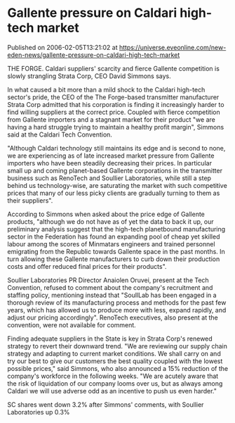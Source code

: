 # Gallente pressure on Caldari high-tech market
Published on 2006-02-05T13:21:02 at https://universe.eveonline.com/new-eden-news/gallente-pressure-on-caldari-high-tech-market

THE FORGE. Caldari suppliers' scarcity and fierce Gallente competition is slowly strangling Strata Corp, CEO David Simmons says. 

In what caused a bit more than a mild shock to the Caldari high-tech sector's pride, the CEO of the The Forge-based transmitter manufacturer Strata Corp admitted that his corporation is finding it increasingly harder to find willing suppliers at the correct price. Coupled with fierce competition from Gallente importers and a stagnant market for their product "we are having a hard struggle trying to maintain a healthy profit margin", Simmons said at the Caldari Tech Convention. 

"Although Caldari technology still maintains its edge and is second to none, we are experiencing as of late increased market pressure from Gallente importers who have been steadily decreasing their prices. In particular small up and coming planet-based Gallente corporations in the transmitter business such as RenoTech and Soullier Laboratories, while still a step behind us technology-wise, are saturating the market with such competitive prices that many of our less picky clients are gradually turning to them as their suppliers". 

According to Simmons when asked about the price edge of Gallente products, "although we do not have as of yet the data to back it up, our preliminary analysis suggest that the high-tech planetbound manufacturing sector in the Federation has found an expanding pool of cheap yet skilled labour among the scores of Minmatars engineers and trained personnel emigrating from the Republic towards Gallente space in the past months. In turn allowing these Gallente manufacturers to curb down their production costs and offer reduced final prices for their products". 

Soullier Laboratories PR Director Anaiolen Oruvei, present at the Tech Convention, refused to comment about the company's recruitment and staffing policy, mentioning instead that "SoullLab has been engaged in a thorough review of its manufacturing process and methods for the past few years, which has allowed us to produce more with less, expand rapidly, and adjust our pricing accordingly". RenoTech executives, also present at the convention, were not available for comment. 

Finding adequate suppliers in the State is key in Strata Corp's renewed strategy to revert their downward trend. "We are reviewing our supply chain strategy and adapting to current market conditions. We shall carry on and try our best to give our customers the best quality coupled with the lowest possible prices," said Simmons, who also announced a 15% reduction of the company's workforce in the following weeks. "We are acutely aware that the risk of liquidation of our company looms over us, but as always among Caldari we will use adverse odd as an incentive to push us even harder." 

SC shares went down 3.2% after Simmons' comments, with Soullier Laboratories up 0.3%
